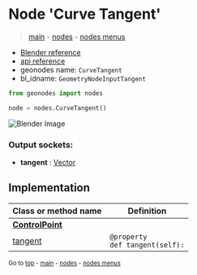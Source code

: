 # Node 'Curve Tangent'

> [main](../structure.md) - [nodes](nodes.md) - [nodes menus](nodes_menus.md)

- [Blender reference](https://docs.blender.org/manual/en/latest/modeling/geometry_nodes/curve/curve_tangent.html)
- [api reference](https://docs.blender.org/api/current/bpy.types.GeometryNodeInputTangent.html)
- geonodes name: `CurveTangent`
- bl_idname: `GeometryNodeInputTangent`

```python
from geonodes import nodes

node = nodes.CurveTangent()
```

![Blender Image](https://docs.blender.org/manual/en/latest/_images/node-types_GeometryNodeInputTangent.webp)

### Output sockets:

- **tangent** : [Vector](Vector.md)

## Implementation

| Class or method name | Definition |
|----------------------|------------|
| **[ControlPoint](ControlPoint.md)** |
| [tangent](ControlPoint.md#tangent-property) | `@property`<br> `def tangent(self):` |

<sub>Go to [top](#node-Curve-Tangent) - [main](../structure.md) - [nodes](nodes.md) - [nodes menus](nodes_menus.md)</sub>

